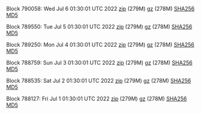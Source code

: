 Block 790058: Wed Jul  6 01:30:01 UTC 2022 [zip](https://files.01coin.io/mainnet/2022-07-06/bootstrap.dat.zip) (279M) [gz](https://files.01coin.io/mainnet/2022-07-06/bootstrap.dat.tar.gz) (278M) [SHA256](https://files.01coin.io/mainnet/2022-07-06/sha256.txt) [MD5](https://files.01coin.io/mainnet/2022-07-06/md5.txt)

Block 789550: Tue Jul  5 01:30:01 UTC 2022 [zip](https://files.01coin.io/mainnet/2022-07-05/bootstrap.dat.zip) (279M) [gz](https://files.01coin.io/mainnet/2022-07-05/bootstrap.dat.tar.gz) (278M) [SHA256](https://files.01coin.io/mainnet/2022-07-05/sha256.txt) [MD5](https://files.01coin.io/mainnet/2022-07-05/md5.txt)

Block 789250: Mon Jul  4 01:30:01 UTC 2022 [zip](https://files.01coin.io/mainnet/2022-07-04/bootstrap.dat.zip) (279M) [gz](https://files.01coin.io/mainnet/2022-07-04/bootstrap.dat.tar.gz) (278M) [SHA256](https://files.01coin.io/mainnet/2022-07-04/sha256.txt) [MD5](https://files.01coin.io/mainnet/2022-07-04/md5.txt)

Block 788759: Sun Jul  3 01:30:01 UTC 2022 [zip](https://files.01coin.io/mainnet/2022-07-03/bootstrap.dat.zip) (279M) [gz](https://files.01coin.io/mainnet/2022-07-03/bootstrap.dat.tar.gz) (278M) [SHA256](https://files.01coin.io/mainnet/2022-07-03/sha256.txt) [MD5](https://files.01coin.io/mainnet/2022-07-03/md5.txt)

Block 788535: Sat Jul  2 01:30:01 UTC 2022 [zip](https://files.01coin.io/mainnet/2022-07-02/bootstrap.dat.zip) (279M) [gz](https://files.01coin.io/mainnet/2022-07-02/bootstrap.dat.tar.gz) (278M) [SHA256](https://files.01coin.io/mainnet/2022-07-02/sha256.txt) [MD5](https://files.01coin.io/mainnet/2022-07-02/md5.txt)

Block 788127: Fri Jul  1 01:30:01 UTC 2022 [zip](https://files.01coin.io/mainnet/2022-07-01/bootstrap.dat.zip) (279M) [gz](https://files.01coin.io/mainnet/2022-07-01/bootstrap.dat.tar.gz) (278M) [SHA256](https://files.01coin.io/mainnet/2022-07-01/sha256.txt) [MD5](https://files.01coin.io/mainnet/2022-07-01/md5.txt)
